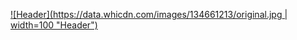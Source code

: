 [![Header](https://data.whicdn.com/images/134661213/original.jpg  | width=100  "Header")](https://rosie-wilt.com/)
